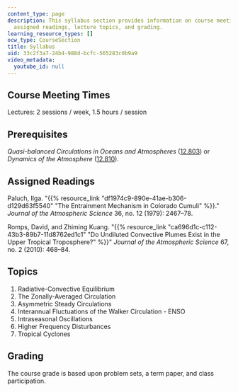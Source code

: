 ```yaml
---
content_type: page
description: This syllabus section provides information on course meeting times, prerequisites,
  assigned readings, lecture topics, and grading.
learning_resource_types: []
ocw_type: CourseSection
title: Syllabus
uid: 33c2f3a7-24b4-988d-bcfc-565283c0b9a9
video_metadata:
  youtube_id: null
---
```


Course Meeting Times
--------------------

Lectures: 2 sessions / week, 1.5 hours / session

Prerequisites
-------------

_Quasi-balanced Circulations in Oceans and Atmospheres_ ([12.803](/courses/12-803-quasi-balanced-circulations-in-oceans-and-atmospheres-fall-2009)) or _Dynamics of the Atmosphere_ ([12.810](/courses/12-810-dynamics-of-the-atmosphere-spring-2008)).

Assigned Readings
-----------------

Paluch, Ilga. "{{% resource_link "df1974c9-890e-41ae-b306-d129d63f5540" "The Entrainment Mechanism in Colorado Cumuli" %}}." _Journal of the Atmospheric Science_ 36, no. 12 (1979): 2467–78.

Romps, David, and Zhiming Kuang. "{{% resource_link "ca696d1c-c112-43b3-89b7-11d8762ed1c1" "Do Undiluted Convective Plumes Exist in the Upper Tropical Troposphere?" %}}" _Journal of the Atmospheric Science_ 67, no. 2 (2010): 468–84.

Topics
------

1.  Radiative-Convective Equilibrium
2.  The Zonally-Averaged Circulation
3.  Asymmetric Steady Circulations
4.  Interannual Fluctuations of the Walker Circulation - ENSO
5.  Intraseasonal Oscillations
6.  Higher Frequency Disturbances
7.  Tropical Cyclones

Grading
-------

The course grade is based upon problem sets, a term paper, and class participation.